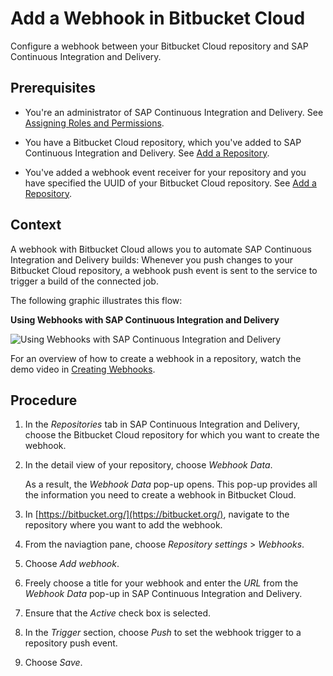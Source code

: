 <!-- loioef67342af0464f3a8a34eec031c64f44 -->

# Add a Webhook in Bitbucket Cloud

Configure a webhook between your Bitbucket Cloud repository and SAP Continuous Integration and Delivery.



<a name="loioef67342af0464f3a8a34eec031c64f44__prereq_uqr_xly_ykb"/>

## Prerequisites

-   You're an administrator of SAP Continuous Integration and Delivery. See [Assigning Roles and Permissions](assigning-roles-and-permissions-c679ebd.md).

-   You have a Bitbucket Cloud repository, which you've added to SAP Continuous Integration and Delivery. See [Add a Repository](add-a-repository-fc55872.md).

-   You've added a webhook event receiver for your repository and you have specified the UUID of your Bitbucket Cloud repository. See [Add a Repository](add-a-repository-fc55872.md).




<a name="loioef67342af0464f3a8a34eec031c64f44__context_dtd_x2n_twb"/>

## Context

A webhook with Bitbucket Cloud allows you to automate SAP Continuous Integration and Delivery builds: Whenever you push changes to your Bitbucket Cloud repository, a webhook push event is sent to the service to trigger a build of the connected job.

The following graphic illustrates this flow:

  
  
**Using Webhooks with SAP Continuous Integration and Delivery**

![Using Webhooks with SAP Continuous Integration and Delivery](images/Webhooks_e0bceaa.png "Using Webhooks with SAP Continuous Integration and
                            Delivery")

For an overview of how to create a webhook in a repository, watch the demo video in [Creating Webhooks](creating-webhooks-a273cff.md).



<a name="loioef67342af0464f3a8a34eec031c64f44__steps_etd_x2n_twb"/>

## Procedure

1.  In the *Repositories* tab in SAP Continuous Integration and Delivery, choose the Bitbucket Cloud repository for which you want to create the webhook.

2.  In the detail view of your repository, choose *Webhook Data*.

    As a result, the *Webhook Data* pop-up opens. This pop-up provides all the information you need to create a webhook in Bitbucket Cloud.

3.  In [https://bitbucket.org/](https://bitbucket.org/), navigate to the repository where you want to add the webhook.

4.  From the naviagtion pane, choose *Repository settings* \> *Webhooks*.

5.  Choose *Add webhook*.

6.  Freely choose a title for your webhook and enter the *URL* from the *Webhook Data* pop-up in SAP Continuous Integration and Delivery.

7.  Ensure that the *Active* check box is selected.

8.  In the *Trigger* section, choose *Push* to set the webhook trigger to a repository push event.

9.  Choose *Save*.


